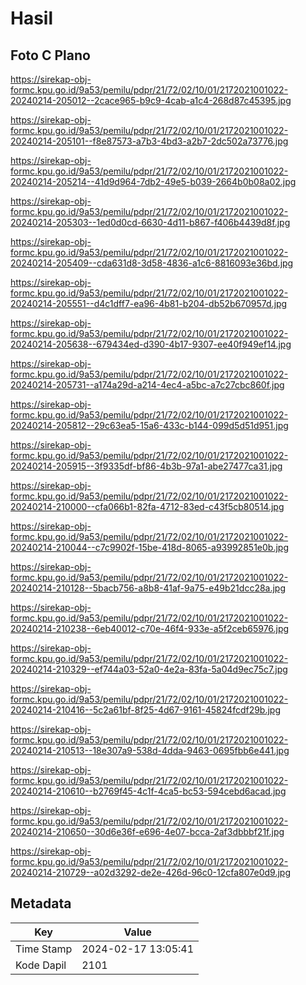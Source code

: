 # Hasil

## Foto C Plano

https://sirekap-obj-formc.kpu.go.id/9a53/pemilu/pdpr/21/72/02/10/01/2172021001022-20240214-205012--2cace965-b9c9-4cab-a1c4-268d87c45395.jpg

https://sirekap-obj-formc.kpu.go.id/9a53/pemilu/pdpr/21/72/02/10/01/2172021001022-20240214-205101--f8e87573-a7b3-4bd3-a2b7-2dc502a73776.jpg

https://sirekap-obj-formc.kpu.go.id/9a53/pemilu/pdpr/21/72/02/10/01/2172021001022-20240214-205214--41d9d964-7db2-49e5-b039-2664b0b08a02.jpg

https://sirekap-obj-formc.kpu.go.id/9a53/pemilu/pdpr/21/72/02/10/01/2172021001022-20240214-205303--1ed0d0cd-6630-4d11-b867-f406b4439d8f.jpg

https://sirekap-obj-formc.kpu.go.id/9a53/pemilu/pdpr/21/72/02/10/01/2172021001022-20240214-205409--cda631d8-3d58-4836-a1c6-8816093e36bd.jpg

https://sirekap-obj-formc.kpu.go.id/9a53/pemilu/pdpr/21/72/02/10/01/2172021001022-20240214-205551--d4c1dff7-ea96-4b81-b204-db52b670957d.jpg

https://sirekap-obj-formc.kpu.go.id/9a53/pemilu/pdpr/21/72/02/10/01/2172021001022-20240214-205638--679434ed-d390-4b17-9307-ee40f949ef14.jpg

https://sirekap-obj-formc.kpu.go.id/9a53/pemilu/pdpr/21/72/02/10/01/2172021001022-20240214-205731--a174a29d-a214-4ec4-a5bc-a7c27cbc860f.jpg

https://sirekap-obj-formc.kpu.go.id/9a53/pemilu/pdpr/21/72/02/10/01/2172021001022-20240214-205812--29c63ea5-15a6-433c-b144-099d5d51d951.jpg

https://sirekap-obj-formc.kpu.go.id/9a53/pemilu/pdpr/21/72/02/10/01/2172021001022-20240214-205915--3f9335df-bf86-4b3b-97a1-abe27477ca31.jpg

https://sirekap-obj-formc.kpu.go.id/9a53/pemilu/pdpr/21/72/02/10/01/2172021001022-20240214-210000--cfa066b1-82fa-4712-83ed-c43f5cb80514.jpg

https://sirekap-obj-formc.kpu.go.id/9a53/pemilu/pdpr/21/72/02/10/01/2172021001022-20240214-210044--c7c9902f-15be-418d-8065-a93992851e0b.jpg

https://sirekap-obj-formc.kpu.go.id/9a53/pemilu/pdpr/21/72/02/10/01/2172021001022-20240214-210128--5bacb756-a8b8-41af-9a75-e49b21dcc28a.jpg

https://sirekap-obj-formc.kpu.go.id/9a53/pemilu/pdpr/21/72/02/10/01/2172021001022-20240214-210238--6eb40012-c70e-46f4-933e-a5f2ceb65976.jpg

https://sirekap-obj-formc.kpu.go.id/9a53/pemilu/pdpr/21/72/02/10/01/2172021001022-20240214-210329--ef744a03-52a0-4e2a-83fa-5a04d9ec75c7.jpg

https://sirekap-obj-formc.kpu.go.id/9a53/pemilu/pdpr/21/72/02/10/01/2172021001022-20240214-210416--5c2a61bf-8f25-4d67-9161-45824fcdf29b.jpg

https://sirekap-obj-formc.kpu.go.id/9a53/pemilu/pdpr/21/72/02/10/01/2172021001022-20240214-210513--18e307a9-538d-4dda-9463-0695fbb6e441.jpg

https://sirekap-obj-formc.kpu.go.id/9a53/pemilu/pdpr/21/72/02/10/01/2172021001022-20240214-210610--b2769f45-4c1f-4ca5-bc53-594cebd6acad.jpg

https://sirekap-obj-formc.kpu.go.id/9a53/pemilu/pdpr/21/72/02/10/01/2172021001022-20240214-210650--30d6e36f-e696-4e07-bcca-2af3dbbbf21f.jpg

https://sirekap-obj-formc.kpu.go.id/9a53/pemilu/pdpr/21/72/02/10/01/2172021001022-20240214-210729--a02d3292-de2e-426d-96c0-12cfa807e0d9.jpg


## Metadata

| Key        | Value               |
| ---------- | ------------------- |
| Time Stamp | 2024-02-17 13:05:41 |
| Kode Dapil | 2101                |




